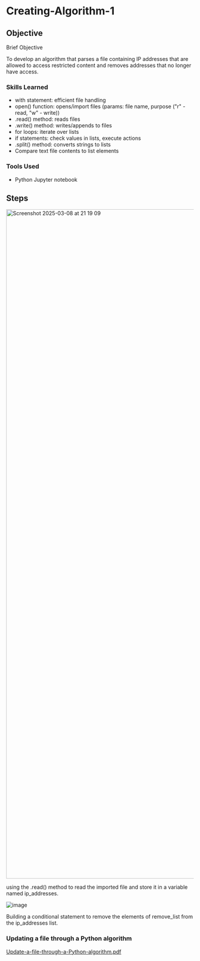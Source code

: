 # Creating-Algorithm-1

## Objective
Brief Objective

To develop an algorithm that parses a file containing IP addresses that are allowed to access restricted content and removes addresses that no longer have access.

### Skills Learned

- with statement: efficient file handling
- open() function: opens/import files (params: file name, purpose ("r" - read, "w" - write))
- .read() method: reads files
- .write() method: writes/appends to files
- for loops: iterate over lists
- if statements: check values in lists, execute actions
- .split() method: converts strings to lists
- Compare text file contents to list elements

### Tools Used
- Python Jupyter notebook

## Steps

<img width="1792" alt="Screenshot 2025-03-08 at 21 19 09" src="https://github.com/user-attachments/assets/17bb03eb-1ec9-47d5-b2a9-ceed785d832f" />

using the .read() method to read the imported file and store it in a variable named ip_addresses.

![image](https://github.com/user-attachments/assets/ca441af3-21a1-4da7-bb1b-ccc64593b98e)

Building a conditional statement to remove the elements of remove_list from the ip_addresses list.

### Updating a file through a Python algorithm
[Update-a-file-through-a-Python-algorithm.pdf](https://github.com/user-attachments/files/19145962/Update-a-file-through-a-Python-algorithm.pdf)




